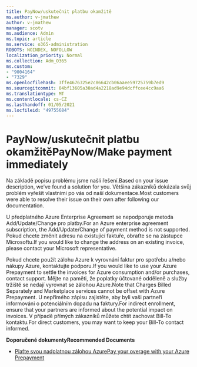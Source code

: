 ```yaml
---
title: PayNow/uskutečnit platbu okamžitě
ms.author: v-jmathew
author: v-jmathew
manager: scotv
ms.audience: Admin
ms.topic: article
ms.service: o365-administration
ROBOTS: NOINDEX, NOFOLLOW
localization_priority: Normal
ms.collection: Adm_O365
ms.custom:
- "9004164"
- "7329"
ms.openlocfilehash: 3ffe4676325e2c86642cb06aaee59725759b7ed9
ms.sourcegitcommit: 04bf13605a30ad4a2218ad9e94dcffcee4cc9aa6
ms.translationtype: MT
ms.contentlocale: cs-CZ
ms.lasthandoff: 01/05/2021
ms.locfileid: "49755684"
---
```

# <a name="paynowmake-payment-immediately"></a><span data-ttu-id="eb16d-102">PayNow/uskutečnit platbu okamžitě</span><span class="sxs-lookup"><span data-stu-id="eb16d-102">PayNow/Make payment immediately</span></span>

<span data-ttu-id="eb16d-103">Na základě popisu problému jsme našli řešení.</span><span class="sxs-lookup"><span data-stu-id="eb16d-103">Based on your issue description, we’ve found a solution for you.</span></span> <span data-ttu-id="eb16d-104">Většina zákazníků dokázala svůj problém vyřešit vlastními po vás od naší dokumentace.</span><span class="sxs-lookup"><span data-stu-id="eb16d-104">Most customers were able to resolve their issue on their own after following our documentation.</span></span>

<span data-ttu-id="eb16d-105">U předplatného Azure Enterprise Agreement se nepodporuje metoda Add/Update/Change pro platby.</span><span class="sxs-lookup"><span data-stu-id="eb16d-105">For an Azure enterprise agreement subscription, the Add/Update/Change of payment method is not supported.</span></span> <span data-ttu-id="eb16d-106">Pokud chcete změnit adresu na existující faktuře, obraťte se na zástupce Microsoftu.</span><span class="sxs-lookup"><span data-stu-id="eb16d-106">If you would like to change the address on an existing invoice, please contact your Microsoft representative.</span></span>

<span data-ttu-id="eb16d-107">Pokud chcete použít zálohu Azure k vyrovnání faktur pro spotřebu a/nebo nákupy Azure, kontaktujte podporu.</span><span class="sxs-lookup"><span data-stu-id="eb16d-107">If you would like to use your Azure Prepayment to settle the invoices for Azure consumption and/or purchases, contact support.</span></span> <span data-ttu-id="eb16d-108">Mějte na paměti, že poplatky účtované odděleně a služby tržiště se nedají vyrovnat se zálohou Azure.</span><span class="sxs-lookup"><span data-stu-id="eb16d-108">Note that Charges Billed Separately and Marketplace services cannot be offset with Azure Prepayment.</span></span> <span data-ttu-id="eb16d-109">U nepřímého zápisu zajistěte, aby byli vaši partneři informováni o potenciálním dopadu na faktury.</span><span class="sxs-lookup"><span data-stu-id="eb16d-109">For indirect enrollment, ensure that your partners are informed about the potential impact on invoices.</span></span> <span data-ttu-id="eb16d-110">V případě přímých zákazníků můžete chtít zachovat Bill-To kontaktu.</span><span class="sxs-lookup"><span data-stu-id="eb16d-110">For direct customers, you may want to keep your Bill-To contact informed.</span></span>

<span data-ttu-id="eb16d-111">**Doporučené dokumenty**</span><span class="sxs-lookup"><span data-stu-id="eb16d-111">**Recommended Documents**</span></span>

- [<span data-ttu-id="eb16d-112">Plaťte svou nadplatnou zálohou Azure</span><span class="sxs-lookup"><span data-stu-id="eb16d-112">Pay your overage with your Azure Prepayment</span></span>](https://docs.microsoft.com/azure/cost-management-billing/manage/ea-portal-enrollment-invoices#pay-your-overage-with-your-azure-prepayment)

